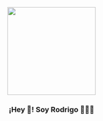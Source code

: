 <p align="center" width="300">
   <img align="center" width="200" src="https://avatars.githubusercontent.com/u/35405697" />
   <h3 align="center">¡Hey 👋! Soy Rodrigo 👨🏻‍💻</h3>
</p>


<!--
**rodrigomiranda98/rodrigomiranda98** is a ✨ _special_ ✨ repository because its `README.md` (this file) appears on your GitHub profile.

Here are some ideas to get you started:

- 🔭 I’m currently working on ...
- 🌱 I’m currently learning ...
- 👯 I’m looking to collaborate on ...
- 🤔 I’m looking for help with ...
- 💬 Ask me about ...
- 📫 How to reach me: ...
- 😄 Pronouns: ...
- ⚡ Fun fact: ...
-->
